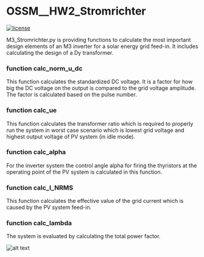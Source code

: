 # OSSM__HW2_Stromrichter

[![license](https://img.shields.io/badge/license-Apache%202.0-black)](https://github.com/tfh8fe/OSSM__HW2_Stromrichter/blob/main/LICENSE)

M3_Stromrichter.py is providing functions to calculate the most important 
design elements of an M3 inverter for a solar energy grid feed-in. It includes
calculating the design of a Dy transformer.

### function calc_norm_u_dc
This function calculates the standardized DC voltage. It is a factor for how big 
the DC voltage on the output is compared to the grid voltage amplitude. The factor is 
calculated based on the pulse number. 

### function calc_ue
This function calculates the transformer ratio which is required to properly run 
the system in worst case scenario which is lowest grid voltage and highest output
voltage of PV system (in idle mode). 

### function calc_alpha
For the inverter system the control angle alpha for firing the thyristors at the operating 
point of the PV system is calculated in this function. 

### function calc_I_NRMS
This function calculates the effective value of the grid current which is caused by the 
PV system feed-in. 

### function calc_lambda
The system is evaluated by calculating the total power factor. 

![alt text](https://github.com/tfh8fe/OSSM__HW2_Stromrichter/blob/7443c63583ef879beb39d04b7d50c3bd3d07de22/Stromrichter.png)
